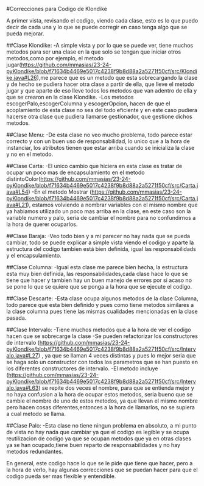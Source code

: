 #Correcciones para Codigo de Klondike

A primer vista, revisando el codigo, viendo cada clase, esto es lo que puedo decir de cada una y lo que se puede corregir en caso tenga algo que se pueda mejorar.

##Clase Klondike:
-A simple vista y por lo que se puede ver, tiene muchos metodos para ser una clase en la que solo se tengan que iniciar otros metodos,como por ejemplo, el metodo jugar(https://github.com/mmasias/23-24-pyKlondike/blob/f71634b4469e5017c4238f9b8d88a2a5271f50cf/src/Klondike.java#L26),me parece que es un metodo que esta sobrecargando la clase y de hecho se pudiera hacer otra clase a partir de ella, que lleve el metodo jugar y que aparte de eso lleve todos los metodos que van adentro de ella y que se crearon en la clase Klondike.
-Los metodos escogerPalo,escogerColumna y escogerOpcion, hacen de que el acoplamiento de esta clase no sea del todo eficiente y en este caso pudiera hacerse otra clase que pudiera llamarse gestionador, que gestione dichos metodos.

##Clase Menu:
-De esta clase no veo mucho problema, todo parece estar correcto y con un buen uso de responsabilidad, lo unico que a la hora de instanciar, los atributos tienen que estar arriba cuando se inicializa la clase y no en el metodo.

##Clase Carta:
-El unico cambio que hiciera en esta clase es tratar de ocupar un poco mas de encapsulamiento en el metodo distintoColor(https://github.com/mmasias/23-24-pyKlondike/blob/f71634b4469e5017c4238f9b8d88a2a5271f50cf/src/Carta.java#L54) 
-En el metodo Mostrar (https://github.com/mmasias/23-24-pyKlondike/blob/f71634b4469e5017c4238f9b8d88a2a5271f50cf/src/Carta.java#L21), estamos volviendo a nombrar variables con el mismo nombre que ya habiamos utilizado un poco mas arriba en la clase, en este caso son la variable numero y palo, seria de cambiar el nombre para no confundirnos a la hora de querer ocuparlos.

##Clase Baraja:
-Veo todo bien y a mi parecer no hay nada que se pueda cambiar, todo se puede explicar a simple vista viendo el codigo y aparte la estructura del codigo tambien está bien definida, igual las responsabilidads y el encapsulamiento.

##Clase Columna:
-Igual esta clase me parece bien hecha, la estructura esta muy bien definida, las responsabilidades,cada clase hace lo que se tiene que hacer y tambien hay un buen manejo de errores por si acaso no se pone lo que se quiere que se ponga a la hora que se ejecute el codigo.

##Clase Descarte:
-Esta clase ocupa algunos metodos de la clase Columna, todo parece que esta bien definido y pues como tiene metodos similares a la clase columna pues tiene las mismas cualidades mencionadas en la clase pasada.

##Clase Intervalo:
-Tiene muchos metodos que a la hora de ver el codigo hacen que se sobrecarge la clase
-Se pueden refactorizar los constructores de intervalo (https://github.com/mmasias/23-24-pyKlondike/blob/f71634b4469e5017c4238f9b8d88a2a5271f50cf/src/Intervalo.java#L27) , ya que se llaman 4 veces distintas y pues lo mejor seria que se haga solo un constructor con todos los parametros que se han puesto en los diferentes constructores de intervalo.
-El metodo incluye (https://github.com/mmasias/23-24-pyKlondike/blob/f71634b4469e5017c4238f9b8d88a2a5271f50cf/src/Intervalo.java#L63) se repite dos veces el nombre, para que se entienda mejor y no haya confusion a la hora de ocupar estos metodos, seria bueno que se cambie el nombre de uno de estos metodos, ya que llevan el mismo nombre pero hacen cosas diferentes,entonces a la hora de llamarlos, no se supiera a cual metodo se llama.

##Clase Palo:
-Esta clase no tiene ningun problema en absoluto, a mi punto de vista no hay nada que cambiar ya que el codigo es legible y se ocupa reutilizacion de codigo ya que se ocupan metodos que ya en otras clases ya se han ocupado,tiene buen reparto de responsabilidades y no hay metodos redundantes.

En general, este codigo hace lo que se le pide que tiene que hacer, pero a la hora de verlo, hay algunas correcciones que se puedan hacer para que el codigo pueda ser mas flexible y entendible.

